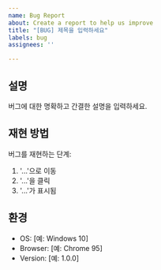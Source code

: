 ```yaml
---
name: Bug Report
about: Create a report to help us improve
title: "[BUG] 제목을 입력하세요"
labels: bug
assignees: ''

---
```

## 설명
버그에 대한 명확하고 간결한 설명을 입력하세요.

## 재현 방법
버그를 재현하는 단계:
1. '...'으로 이동
2. '...'을 클릭
3. '...'가 표시됨

## 환경
- OS: [예: Windows 10]
- Browser: [예: Chrome 95]
- Version: [예: 1.0.0]
